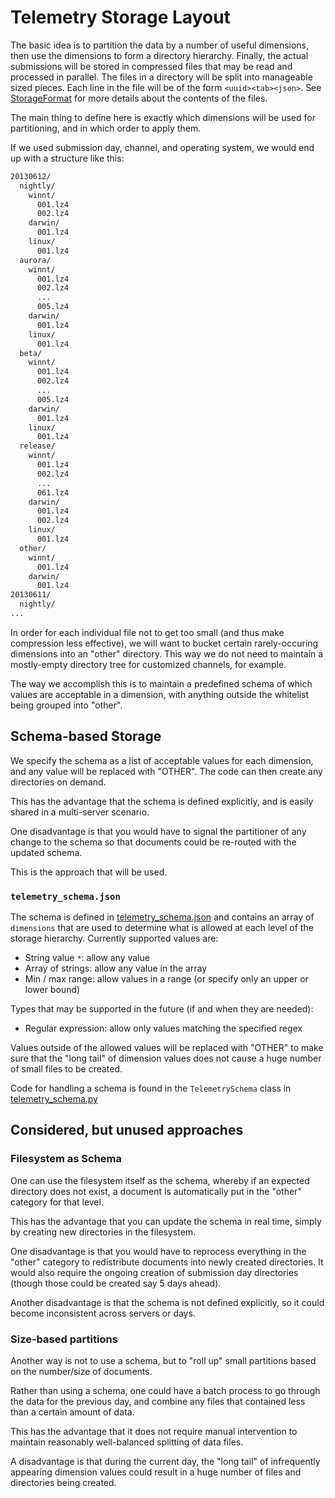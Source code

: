 Telemetry Storage Layout
========================

The basic idea is to partition the data by a number of useful dimensions, then
use the dimensions to form a directory hierarchy. Finally, the actual
submissions will be stored in compressed files that may be read and processed
in parallel. The files in a directory will be split into manageable sized
pieces. Each line in the file will be of the form `<uuid><tab><json>`.  See
[StorageFormat](StorageFormat.md) for more details about the contents of the 
files.

The main thing to define here is exactly which dimensions will be used for
partitioning, and in which order to apply them.

If we used submission day, channel, and operating system, we would end up with
a structure like this:
```bash
20130612/
  nightly/
    winnt/
      001.lz4
      002.lz4
    darwin/
      001.lz4
    linux/
      001.lz4
  aurora/
    winnt/
      001.lz4
      002.lz4
      ...
      005.lz4
    darwin/
      001.lz4
    linux/
      001.lz4
  beta/
    winnt/
      001.lz4
      002.lz4
      ...
      005.lz4
    darwin/
      001.lz4
    linux/
      001.lz4
  release/
    winnt/
      001.lz4
      002.lz4
      ...
      061.lz4
    darwin/
      001.lz4
      002.lz4
    linux/
      001.lz4
  other/
    winnt/
      001.lz4
    darwin/
      001.lz4
20130611/
  nightly/
...
```

In order for each individual file not to get too small (and thus make
compression less effective), we will want to bucket certain rarely-occuring
dimensions into an "other" directory.  This way we do not need to maintain a
mostly-empty directory tree for customized channels, for example.

The way we accomplish this is to maintain a predefined schema of which values
are acceptable in a dimension, with anything outside the whitelist being
grouped into "other".


Schema-based Storage
--------------------

We specify the schema as a list of acceptable values for each dimension, and
any value will be replaced with "OTHER".  The code can then create any
directories on demand.

This has the advantage that the schema is defined explicitly, and is easily
shared in a multi-server scenario.

One disadvantage is that you would have to signal the partitioner of any change
to the schema so that documents could be re-routed with the updated schema.

This is the approach that will be used.

### `telemetry_schema.json`

The schema is defined in [telemetry_schema.json](../telemetry_schema.json) and
contains an array of `dimensions` that are used to determine what is allowed
at each level of the storage hierarchy.  Currently supported values are:
- String value `*`: allow any value
- Array of strings: allow any value in the array
- Min / max range: allow values in a range (or specify only an upper or lower
  bound)

Types that may be supported in the future (if and when they are needed):
- Regular expression: allow only values matching the specified regex

Values outside of the allowed values will be replaced with "OTHER" to make sure
that the "long tail" of dimension values does not cause a huge number of small
files to be created.

Code for handling a schema is found in the `TelemetrySchema` class
in [telemetry_schema.py](../telemetry_schema.py)

Considered, but unused approaches
---------------------------------

### Filesystem as Schema
One can use the filesystem itself as the schema, whereby if an
expected directory does not exist, a document is automatically put in the 
"other" category for that level.

This has the advantage that you can update the schema in real time, simply by
creating new directories in the filesystem.

One disadvantage is that you would have to reprocess everything in the "other"
category to redistribute documents into newly created directories.  It would
also require the ongoing creation of submission day directories (though those
could be created say 5 days ahead).

Another disadvantage is that the schema is not defined explicitly, so it could
become inconsistent across servers or days.

### Size-based partitions
Another way is not to use a schema, but to "roll up" small partitions based on
the number/size of documents.

Rather than using a schema, one could have a batch process to go through the
data for the previous day, and combine any files that contained less than a
certain amount of data.

This has the advantage that it does not require manual intervention to maintain
reasonably well-balanced splitting of data files.

A disadvantage is that during the current day, the "long tail" of infrequently
appearing dimension values could result in a huge number of files and
directories being created.


